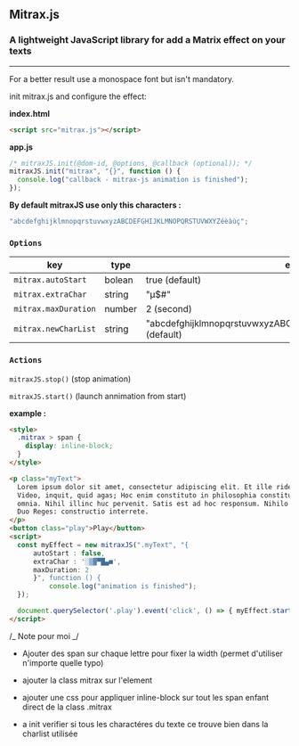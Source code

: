 ## Mitrax.js

### A lightweight JavaScript library for add a Matrix effect on your texts

---

For a better result use a monospace font but isn't mandatory.

init mitrax.js and configure the effect:

**index.html**

```html
<script src="mitrax.js"></script>
```

**app.js**

```javascript
/* mitraxJS.init(@dom-id, @options, @callback (optional)); */
mitraxJS.init("mitrax", "{}", function () {
  console.log("callback - mitrax-js animation is finished");
});
```

**By default mitraxJS use only this characters :**

```javascript
"abcdefghijklmnopqrstuvwxyzABCDEFGHIJKLMNOPQRSTUVWXYZéèàùç";
```

### `Options`

| key                  | type   | example                                                               |
| -------------------- | ------ | --------------------------------------------------------------------- |
| `mitrax.autoStart`   | bolean | true (default)                                                        |
| `mitrax.extraChar`   | string | "µ$#"                                                                 |
| `mitrax.maxDuration` | number | 2 (second)                                                            |
| `mitrax.newCharList` | string | "abcdefghijklmnopqrstuvwxyzABCDEFGHIJKLMNOPQRSTUVWXYZéèàùç" (default) |

### `Actions`

`mitraxJS.stop()` (stop animation)

`mitraxJS.start()` (launch annimation from start)

**example :**

```html
<style>
  .mitrax > span {
    display: inline-block;
  }
</style>

<p class="myText">
  Lorem ipsum dolor sit amet, consectetur adipiscing elit. Et ille ridens:
  Video, inquit, quid agas; Hoc enim constituto in philosophia constituta sunt
  omnia. Nihil illinc huc pervenit. Satis est ad hoc responsum. Nihilo magis.
  Duo Reges: constructio interrete.
</p>
<button class="play">Play</button>
<script>
  const myEffect = new mitraxJS(".myText", "{
      autoStart : false,
      extraChar : '░▒▓▀█▄■',
      maxDuration: 2
      }", function () {
          console.log("animation is finished");
  });

  document.querySelector('.play').event('click', () => { myEffect.start() })
</script>
```

/_ Note pour moi _/

- Ajouter des span sur chaque lettre pour fixer la width (permet d'utiliser n'importe quelle typo)

- ajouter la class mitrax sur l'element

- ajouter une css pour appliquer inline-block sur tout les span enfant direct de la class .mitrax

- a init verifier si tous les charactéres du texte ce trouve bien dans la charlist utilisée
